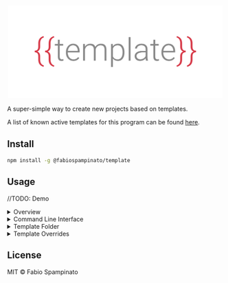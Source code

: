 
<p align="center">
  <img src="resources/logo.png" width=500 alt="Logo">
</p>

A super-simple way to create new projects based on templates.

A list of known active templates for this program can be found [here](https://github.com/fabiospampinato/awesome-template).

## Install

```sh
npm install -g @fabiospampinato/template
```

## Usage

//TODO: Demo

<details>
<summary>Overview</summary>

At a high level a template looks like this:

1. A template is just a folder installed locally simply by `git clone`-ing it into `~/.templates`, or you can copy it manually there.
2. Each template has a folder named "template" inside it, which is what will be used for creating projects.
3. Each template has a "template.json" file inside it, which lists all variables used by files inside the "template" folder.
4. Each template may optionally have a folder named "hooks" inside it, containing files that will be executed at the appropriate times.

When creating a project from a template this happens:

1. The user is asked to provide a value for each variable listed by the template inside its "template.json" file.
2. The entire "template" folder inside the template is duplicated.
3. Each non-binary file inside this folder is rendered with [`picolate`](https://github.com/fabiospampinato/picolate) using the provided variables.
4. All rendered and non-binary files are copied in a newly created folder that has the name of the project you want to create.
5. The postinstall hook, if present, is executed.
6. That's it.

</details>

<details>
<summary>Command Line Interface</summary>

The following commands are available:

```sh
# Show help for the entire program
template --help

# Show help for a specific command
template install --help

# List all installed templates
template ls

# CD into an installed template
template cd my-template

# Install a template using a custom git endpoint
template install https://gitlab.com/some-user/some-repo.git my-template

# Install a template using a GitHub url
template install https://github.com/fabiospampinato/template-typescript-package typescript-package

# Install a template using a GitHub shorthand
template install fabiospampinato/template-typescript-package typescript-package

# Install a template from a local path
template install ./work-in-progress-template wip-template

# Automatically update all templates backed by git
template update

# Automatically update a specific template
template update my-template

# Uninstall a template
template uninstall my-template

# Create a new project from a template
template new typescript-package my-package
```

</details>

<details>
<summary>Template Folder</summary>

As mentioned in the "Overview" section a template must have this structure on disk:

```
.
├── hooks (optional)
│   └── postinstall.js (optional)
├── template
│   └── <anything>
└── template.json
```

- You can put any files and folders you want under the "template" folder.
- Everything inside it will be copied when creating a new project from it, and non-binary files will be rendered with [`picolate`](https://github.com/fabiospampinato/picolate) before saving them to disk.
- Syntax highlighting for those files in your editor will probably be broken, but if you change the language to "Handlebars" it should look nice again.
- Hooks are optional, each of them must export a function, that this program will call at the right times. Inside hooks `process.cwd ()` will return the path of the new project.
- The following hooks are supported:
  - `postinstall.js`: it will be called right after a new project has been created. It will receive the object of variables used to render the project.

The "template.json" file should look somewhat like this:

```json
{
  "variables": {
    "name": {
      "type": "string"
    },
    "description": {
      "type": "string"
    },
    "version": {
      "type": "string",
      "default": "1.0.0"
    },
    "author": {
      "type": "string"
    },
    "owner": {
      "type": "string"
    },
    "scoped": {
      "type": "boolean"
    },
    "tested": {
      "type": "boolean"
    }
  }
}
```

- The user will be prompted to provide a value for each variable you list here.
- You should list every single variable referenced by any of your template files.
- A variable can either be of type "string" or of type "boolean".
- A variable can also provide a default value, to allow the user to use that value quickly just by pressing enter.

</details>

<details>
<summary>Template Overrides</summary>

As we saw in the "Templates Folder" section each template must provide a metadata "template.json" file, listing all the variables it uses, and optionally providing some default values for them.

There's also a way to override this metadata, by having a file at `~/.templates/templates.json` that looks like this:

```json
{
  "typescript-package": {
    "variables": {
      "author": {
        "default": "Fabio Spampinato"
      },
      "owner": {
        "default": "fabiospampinato"
      }
    }
  },
  "some-other-template": {
    "variables": {
      "someOtherVariable": {
        "default": "Some default value"
      }
    }
  }
}
```

This is very useful because:

- In order for a template to be usable by a wide range of people it makes no sense to specify for example a default value for the "author" variable.
- Still, once you install a template you probably know who the author is going to be, and you don't want to type out that informattion a million times, so this way you can override defaults for a template.

</details>

## License

MIT © Fabio Spampinato
